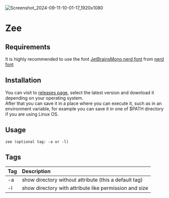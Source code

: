 ![Screenshot_2024-09-11-10-01-17_1920x1080](https://github.com/user-attachments/assets/ef228487-07cb-4a94-9025-7af05bb67044)

# Zee

## Requirements
It is highly recommended to use the font [JetBrainsMono nerd font](https://github.com/ryanoasis/nerd-fonts/releases/download/v3.2.1/JetBrainsMono.zip) from [nerd font](https://www.nerdfonts.com/)

## Installation
You can visit to [releases page](https://github.com/insanXYZ/zee/releases), select the latest version and download it depending on your operating system.\
After that you can save it in a place where you can execute it, such as in an environment variable, for example you can save it in one of $PATH directory if you are using Linux OS.

## Usage
```
zee (optional tag: -a or -l)
```

## Tags

| Tag     | Description                             |
|:--------|:----------------------------------------|
| -a    | show directory without attribute (this a default tag)             |
| -l     | show directory with attribute like permission and size|

